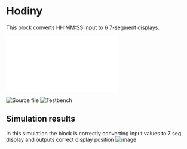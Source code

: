 # Hodiny
This block converts HH:MM:SS input to 6 7-segment displays.

![Internal diagram PDF](img/Schematic.pdf)

![Source file](../../src/7seg.vhd)
![Testbench](tb_7Seg.vhd)
## Simulation results
In this simulation the block is correctly converting input values to 7 seg display and outputs correct display position
![image](img/tb_Bin27Seg.jpg)